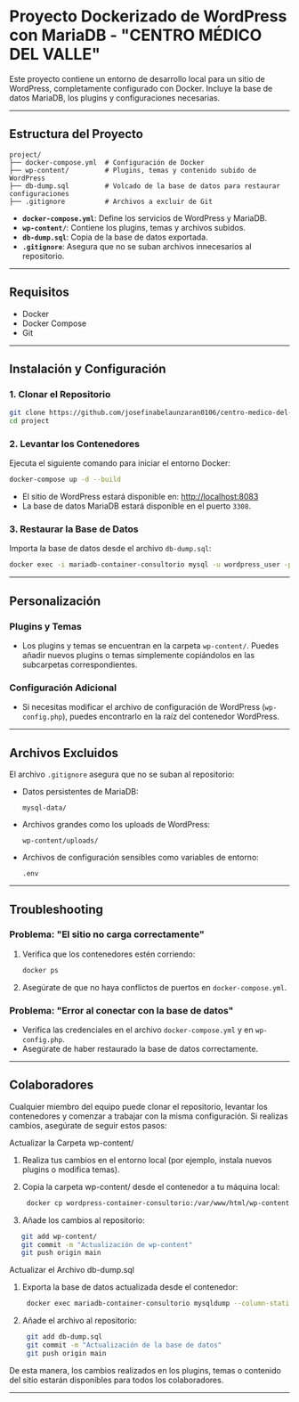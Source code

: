 # Proyecto Dockerizado de WordPress con MariaDB - "CENTRO MÉDICO DEL VALLE"

Este proyecto contiene un entorno de desarrollo local para un sitio de WordPress, completamente configurado con Docker. Incluye la base de datos MariaDB, los plugins y configuraciones necesarias.

---

## Estructura del Proyecto

```
project/
├── docker-compose.yml  # Configuración de Docker
├── wp-content/         # Plugins, temas y contenido subido de WordPress
├── db-dump.sql         # Volcado de la base de datos para restaurar configuraciones
├── .gitignore          # Archivos a excluir de Git
```

- **`docker-compose.yml`**: Define los servicios de WordPress y MariaDB.
- **`wp-content/`**: Contiene los plugins, temas y archivos subidos.
- **`db-dump.sql`**: Copia de la base de datos exportada.
- **`.gitignore`**: Asegura que no se suban archivos innecesarios al repositorio.

---

## Requisitos

- Docker
- Docker Compose
- Git

---

## Instalación y Configuración

### 1. Clonar el Repositorio
```bash
git clone https://github.com/josefinabelaunzaran0106/centro-medico-del-valle.git
cd project
```

### 2. Levantar los Contenedores
Ejecuta el siguiente comando para iniciar el entorno Docker:
```bash
docker-compose up -d --build
```

- El sitio de WordPress estará disponible en: [http://localhost:8083](http://localhost:8080)
- La base de datos MariaDB estará disponible en el puerto `3308`.

### 3. Restaurar la Base de Datos
Importa la base de datos desde el archivo `db-dump.sql`:
```bash
docker exec -i mariadb-container-consultorio mysql -u wordpress_user -pwordpress_password wordpress_db < db-consultorio-dump.sql

```

---

## Personalización

### Plugins y Temas
- Los plugins y temas se encuentran en la carpeta `wp-content/`. Puedes añadir nuevos plugins o temas simplemente copiándolos en las subcarpetas correspondientes.

### Configuración Adicional
- Si necesitas modificar el archivo de configuración de WordPress (`wp-config.php`), puedes encontrarlo en la raíz del contenedor WordPress.

---

## Archivos Excluidos

El archivo `.gitignore` asegura que no se suban al repositorio:

- Datos persistentes de MariaDB:
  ```
  mysql-data/
  ```
- Archivos grandes como los uploads de WordPress:
  ```
  wp-content/uploads/
  ```
- Archivos de configuración sensibles como variables de entorno:
  ```
  .env
  ```

---

## Troubleshooting

### Problema: "El sitio no carga correctamente"
1. Verifica que los contenedores estén corriendo:
   ```bash
   docker ps
   ```
2. Asegúrate de que no haya conflictos de puertos en `docker-compose.yml`.

### Problema: "Error al conectar con la base de datos"
- Verifica las credenciales en el archivo `docker-compose.yml` y en `wp-config.php`.
- Asegúrate de haber restaurado la base de datos correctamente.

---

## Colaboradores
Cualquier miembro del equipo puede clonar el repositorio, levantar los contenedores y comenzar a trabajar con la misma configuración. Si realizas cambios, asegúrate de seguir estos pasos:

Actualizar la Carpeta wp-content/

1. Realiza tus cambios en el entorno local (por ejemplo, instala nuevos plugins o modifica temas).

2. Copia la carpeta wp-content/ desde el contenedor a tu máquina local:
   ```bash
    docker cp wordpress-container-consultorio:/var/www/html/wp-content ./wp-content
   ```

4. Añade los cambios al repositorio:
 ```bash
    git add wp-content/
    git commit -m "Actualización de wp-content"
    git push origin main
```

Actualizar el Archivo db-dump.sql

1. Exporta la base de datos actualizada desde el contenedor:
   ```bash
    docker exec mariadb-container-consultorio mysqldump --column-statistics=0 -u wordpress_user -pwordpress_password wordpress_db > ./db-consultorio-dump.sql
   ```
3. Añade el archivo al repositorio:
   ```bash
    git add db-dump.sql
    git commit -m "Actualización de la base de datos"
    git push origin main

    ```

De esta manera, los cambios realizados en los plugins, temas o contenido del sitio estarán disponibles para todos los colaboradores.

---


